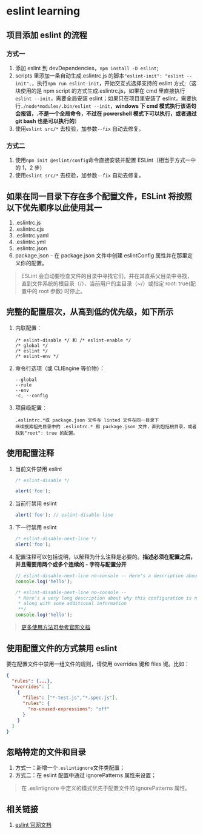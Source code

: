 # eslint learning

## 项目添加 eslint 的流程

### 方式一

1. 添加 eslint 到 devDependencies，`npm install -D eslint`;
2. scripts 里添加一条自动生成.eslintrc.js 的脚本`"eslint-init": "eslint --init",`，执行`npm run eslint-init`，开始交互式选择支持的 eslint 方式;（这块使用的是 npm script 的方式生成.eslintrc.js，如果在 cmd 里直接执行`eslint --init`，需要全局安装 eslint；如果只在项目里安装了 eslint，需要执行`./node*modules/.bin/eslint --init`，**windows 下 cmd 模式执行该语句会报错，.不是一个全局命令，不过在 powershell 模式下可以执行，或者通过 git bash 也是可以执行的**）
3. 使用`eslint src/*` 去校验，加参数`--fix` 自动去修复。

### 方式二

1. 使用`npm init @eslint/config`命令直接安装并配置 ESLint（相当于方式一中的 1，2 步）
2. 使用`eslint src/*` 去校验，加参数`--fix` 自动去修复。

## 如果在同一目录下存在多个配置文件，ESLint 将按照以下优先顺序以此使用其一

1. .eslintrc.js
2. .eslintrc.cjs
3. .eslintrc.yaml
4. .eslintrc.yml
5. .eslintrc.json
6. package.json - 在 package.json 文件中创建 eslintConfig 属性并在那里定义你的配置。

> ESLint 会自动要检查文件的目录中寻找它们，并在其直系父目录中寻找，直到文件系统的根目录（/）、当前用户的主目录（~/）或指定 root: true(配置中的 root 参数) 时停止。

## 完整的配置层次，从高到低的优先级，如下所示

1. 内联配置：

   ```text
   /* eslint-disable */ 和 /* eslint-enable */
   /* global */
   /* eslint */
   /* eslint-env */
   ```

2. 命令行选项（或 CLIEngine 等价物）：

   ```text
   --global
   --rule
   --env
   -c, --config
   ```

3. 项目级配置：

   ```text
   .eslintrc.*或 package.json 文件与 linted 文件在同一目录下
   继续搜索祖先目录中的 .eslintrc.* 和 package.json 文件，直到包括根目录，或者找到"root": true 的配置。
   ```

## 使用配置注释

1. 当前文件禁用 eslint

   ```js
   /* eslint-disable */

   alert('foo');
   ```

2. 当前行禁用 eslint

   ```js
   alert('foo'); // eslint-disable-line
   ```

3. 下一行禁用 eslint

   ```js
   /* eslint-disable-next-line */
   alert('foo');
   ```

4. 配置注释可以包括说明，以解释为什么注释是必要的。**描述必须在配置之后，并且需要用两个或多个连续的 - 字符与配置分开**

   ```js
   // eslint-disable-next-line no-console -- Here's a description about why this configuration is necessary.
   console.log('hello');

   /* eslint-disable-next-line no-console --
    * Here's a very long description about why this configuration is necessary
    * along with some additional information
    **/
   console.log('hello');
   ```

> [更多使用方法可参考官网文档](https://zh-hans.eslint.org/docs/latest/user-guide/configuring/rules)

## 使用配置文件的方式禁用 eslint

要在配置文件中禁用一组文件的规则，请使用 overrides 键和 files 键。比如：

```json
{
  "rules": {...},
  "overrides": [
    {
      "files": ["*-test.js","*.spec.js"],
      "rules": {
        "no-unused-expressions": "off"
      }
    }
  ]
}
```

## 忽略特定的文件和目录

1. 方式一：新增一个`.eslintignore`文件类配置；
2. 方式二：在 eslint 配置中通过 ignorePatterns 属性来设置；

> 在 .eslintignore 中定义的模式优先于配置文件的 ignorePatterns 属性。

## 相关链接

1. [eslint 官网文档](https://zh-hans.eslint.org/docs/latest/user-guide/getting-started)
